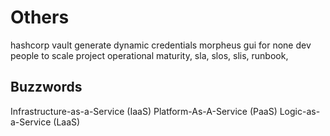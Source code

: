 # Others
hashcorp vault generate dynamic credentials
morpheus gui for none dev people to scale project
operational maturity, sla, slos, slis,
runbook,

## Buzzwords
Infrastructure-as-a-Service (IaaS)
Platform-As-A-Service (PaaS)
Logic-as-a-Service (LaaS)